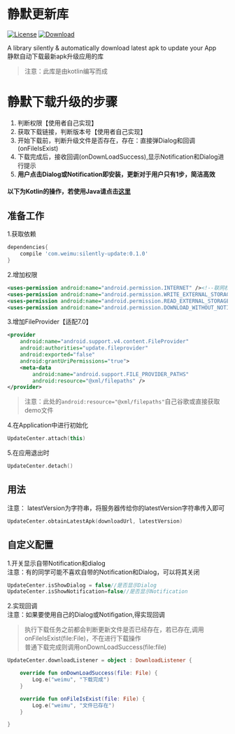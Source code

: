 # 静默更新库
[![License](https://img.shields.io/badge/license-Apache%202-green.svg)](https://www.apache.org/licenses/LICENSE-2.0)
[![Download](https://api.bintray.com/packages/tangsiyuan/maven/myokhttp/images/download.svg) ](https://bintray.com/tangsiyuan/maven/myokhttp/_latestVersion)

A library silently & automatically download latest apk to update your App<br>
静默自动下载最新apk升级应用的库

> 注意：此库是由kotlin编写而成<br>

# 静默下载升级的步骤
1. 判断权限【使用者自己实现】
2. 获取下载链接，判断版本号【使用者自己实现】
3. 开始下载前，判断升级文件是否存在，存在：直接弹Dialog和回调(onFileIsExist)
4. 下载完成后，接收回调(onDownLoadSuccess),显示Notification和Dialog进行提示
5. **用户点击Dialog或Notification即安装，更新对于用户只有1步，简洁高效**


#### 以下为Kotlin的操作，若使用Java请点击[这里](待会写)
 
## 准备工作 
1.获取依赖

```gradle
dependencies{
    compile 'com.weimu:silently-update:0.1.0'
}
```

2.增加权限

```xml
<uses-permission android:name="android.permission.INTERNET" /><!--联网权限-->
<uses-permission android:name="android.permission.WRITE_EXTERNAL_STORAGE" /><!--存储权限-->
<uses-permission android:name="android.permission.READ_EXTERNAL_STORAGE" /><!--存储权限-->
<uses-permission android:name="android.permission.DOWNLOAD_WITHOUT_NOTIFICATION" /><!--Notification权限-->

```       
3.增加FileProvider【适配7.0】

```xml
<provider
    android:name="android.support.v4.content.FileProvider"
    android:authorities="update.fileprovider"
    android:exported="false"
    android:grantUriPermissions="true">
    <meta-data
        android:name="android.support.FILE_PROVIDER_PATHS"
        android:resource="@xml/filepaths" />
</provider>
```
> 注意：此处的```android:resource="@xml/filepaths"```自己谷歌或直接获取demo文件

4.在Application中进行初始化

```kotlin
UpdateCenter.attach(this)
```

5.在应用退出时

```kotlin
UpdateCenter.detach()
```

## 用法
注意：
latestVersion为字符串，将服务器传给你的latestVersion字符串传入即可

```kotlin
UpdateCenter.obtainLatestApk(downloadUrl, latestVersion)
```

## 自定义配置
1.开关显示自带Notification和dialog<br>
注意：有的同学可能不喜欢自带的Notification和Dialog，可以将其关闭

```kotlin
UpdateCenter.isShowDialog = false//是否显示Dialog
UpdateCenter.isShowNotification=false//是否显示Notification
```

2.实现回调<br>
注意：如果要使用自己的Dialog或Notifigation,得实现回调
> 执行下载任务之前都会判断更新文件是否已经存在，若已存在,调用onFileIsExist(file:File)，不在进行下载操作<br>
> 普通下载完成则调用onDownLoadSuccess(file:file)


```kotlin
UpdateCenter.downloadListener = object : DownloadListener {

    override fun onDownLoadSuccess(file: File) {
        Log.e("weimu", "下载完成")
    }

    override fun onFileIsExist(file: File) {
        Log.e("weimu", "文件已存在")
    }

}
```
